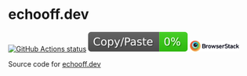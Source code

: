 # echooff.dev

[![GitHub Actions status](https://github.com/screendriver/echooff.dev/workflows/CI/badge.svg)](https://github.com/screendriver/echooff.dev/actions)
![jscpd-badge](jscpd-badge.svg)
<a href="https://www.browserstack.com"><img src="./Browserstack-logo.svg" width="100px"></a>

Source code for [echooff.dev](https://www.echooff.dev)
